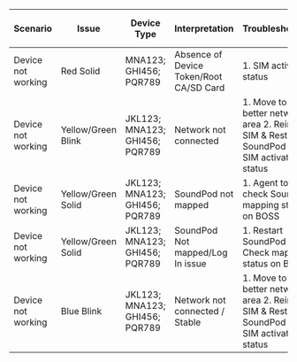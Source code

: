 | Scenario                   | Issue                       | Device Type                           | Interpretation                                | Troubleshooting                                                                                   | When not resolved       |  
|----------------------------|-----------------------------|---------------------------------------|----------------------------------------------|--------------------------------------------------------------------------------------------------|-------------------------|  
| Device not working         | Red Solid                  | MNA123; GHI456; PQR789              | Absence of Device Token/Root CA/SD Card       | 1. SIM activation status                                                                        | Raise Ticket            |  
| Device not working         | Yellow/Green Blink         | JKL123; MNA123; GHI456; PQR789   | Network not connected                         | 1. Move to better network area  2. Reinsert SIM & Restart SoundPod  3. SIM activation status    | Raise Ticket            |  
| Device not working         | Yellow/Green Solid         | JKL123; MNA123; GHI456; PQR789   | SoundPod not mapped                           | 1. Agent to check SoundPod mapping status on BOSS                                               | Raise Ticket            |  
| Device not working         | Yellow/Green Solid         | JKL123; MNA123; GHI456; PQR789   | SoundPod Not mapped/Log In issue             | 1. Restart SoundPod  2. Check mapping status on BOSS                                            | Raise Ticket            |  
| Device not working         | Blue Blink                 | JKL123; MNA123; GHI456; PQR789   | Network not connected / Stable               | 1. Move to better network area  2. Reinsert SIM & Restart SoundPod  3. SIM activation status    | Raise Ticket            |  